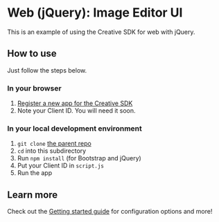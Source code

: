 # Web (jQuery): Image Editor UI

This is an example of using the Creative SDK for web with jQuery.

## How to use

Just follow the steps below.

### In your browser

1. [Register a new app for the Creative SDK](https://creativesdk.adobe.com/myapps.html)
2. Note your Client ID. You will need it soon.

### In your local development environment

1. `git clone` [the parent repo](https://github.com/CreativeSDK/web-getting-started-samples)
1. `cd` into this subdirectory
1. Run `npm install` (for Bootstrap and jQuery)
1. Put your Client ID in `script.js`
1. Run the app

## Learn more

Check out the [Getting started guide](https://creativesdk.adobe.com/docs/web/#/articles/gettingstarted/index.html) for configuration options and more!
